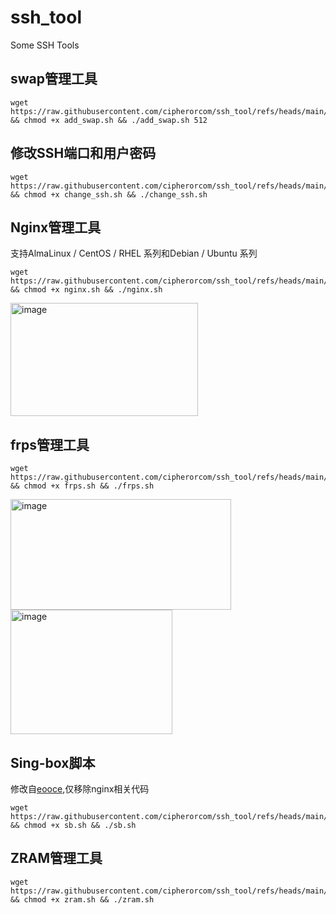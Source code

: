 # ssh_tool
Some SSH Tools

## swap管理工具
```
wget https://raw.githubusercontent.com/cipherorcom/ssh_tool/refs/heads/main/add_swap.sh && chmod +x add_swap.sh && ./add_swap.sh 512
```

## 修改SSH端口和用户密码
```
wget https://raw.githubusercontent.com/cipherorcom/ssh_tool/refs/heads/main/change_ssh.sh && chmod +x change_ssh.sh && ./change_ssh.sh
```

## Nginx管理工具
支持AlmaLinux / CentOS / RHEL 系列和Debian / Ubuntu 系列
```
wget https://raw.githubusercontent.com/cipherorcom/ssh_tool/refs/heads/main/nginx.sh && chmod +x nginx.sh && ./nginx.sh
```
<img width="300" height="181" alt="image" src="https://github.com/user-attachments/assets/8ba47a03-5b5a-4f2f-afae-40d97447028a" />

## frps管理工具
```
wget https://raw.githubusercontent.com/cipherorcom/ssh_tool/refs/heads/main/frps.sh && chmod +x frps.sh && ./frps.sh
```
<img width="353" height="177" alt="image" src="https://github.com/user-attachments/assets/3c05e10e-d53f-4eec-823b-861e8a614e13" />

<img width="259" height="199" alt="image" src="https://github.com/user-attachments/assets/1e1404ac-d549-4187-a9da-04b291b075f7" />

## Sing-box脚本 
修改自[eooce](https://github.com/eooce/Sing-box/blob/main/sing-box.sh),仅移除nginx相关代码
```
wget https://raw.githubusercontent.com/cipherorcom/ssh_tool/refs/heads/main/sb.sh && chmod +x sb.sh && ./sb.sh
```
## ZRAM管理工具
```
wget https://raw.githubusercontent.com/cipherorcom/ssh_tool/refs/heads/main/zram.sh && chmod +x zram.sh && ./zram.sh
```
